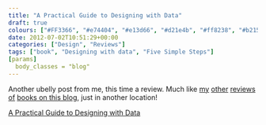 ```yaml
---
title: "A Practical Guide to Designing with Data"
draft: true
colours: ["#FF3366", "#e74404", "#e13d66", "#d21e4b", "#ff8238", "#b21533", "#eb5114"]
date: 2012-07-02T10:51:29+00:00
categories: ["Design", "Reviews"]
tags: ["book", "Designing with data", "Five Simple Steps"]
[params]
  body_classes = "blog"
---
```


Another ubelly post from me, this time a review. Much like [my](/mobile-first/ "Mobile First") [other](/designing-for-emotion/ "Designing For Emotion") [reviews](/a-practical-guide-to-designing-the-invisible/ "A Practical Guide to Designing the invisible") [of](/hardboiled-web-design-and-transcending-css/ "Hardboiled Web Design and Transcending CSS") [books on this blog](/category/reviews/), just in another location!

[A Practical Guide to Designing with Data](http://www.ubelly.com/2012/07/a-practical-guide-to-designing-with-data-a-review/)

	